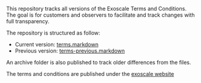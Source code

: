 This repository tracks all versions of the Exoscale Terms and Conditions.
The goal is for customers and observers to facilitate and track changes
with full transparency.

The repository is structured as follow:

* Current version: [terms.markdown](terms.markdown)
* Previous version: [terms-previous.markdown](terms-previous.markdown)

An archive folder is also published to track older differences from the files.

The terms and conditions are published under the [exoscale website](https://www.exoscale.com/terms/)
